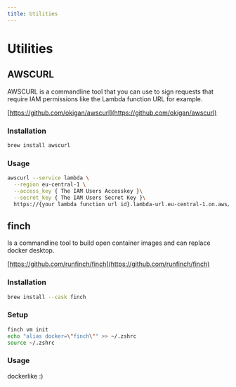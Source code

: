 ```yaml
---
title: Utilities
---
```


Utilities
=============

## AWSCURL

AWSCURL is a commandline tool that you can use to sign requests that require IAM permissions like the Lambda function URL for example.

[https://github.com/okigan/awscurl](https://github.com/okigan/awscurl)

### Installation

```sh
brew install awscurl
```

### Usage

```sh
awscurl --service lambda \
  --region eu-central-1 \
  --access_key { The IAM Users Accesskey }\
  --secret_key { The IAM Users Secret Key }\
  https://{your lambda function url id}.lambda-url.eu-central-1.on.aws/\?stackName\={feature name}
```

## finch

Is a commandline tool to build open container images and can replace docker desktop.

[https://github.com/runfinch/finch](https://github.com/runfinch/finch)

### Installation

```sh
brew install --cask finch
```

### Setup

```sh
finch vm init
echo "alias docker=\"finch\"" >> ~/.zshrc
source ~/.zshrc
```

### Usage

dockerlike :)